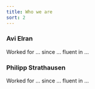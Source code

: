 ```yaml
---
title: Who we are
sort: 2
---
```


### Avi Elran

Worked for ... since ... fluent in ...

### Philipp Strathausen

Worked for ... since ... fluent in ...
